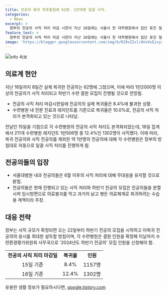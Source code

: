 ```yaml
---
title: 전공의 복귀 최후통첩에 62명. 1만여명 일괄 사직.
categories:
  - News
excerpt: >
  정부의 전공의 사직 처리 마감 시한이 지난 16일에는 서울시 한 대학병원에서 집단 휴진 철회를 촉구하는 호소문이 등장했다. 8일간의 마감 기간 동안 복귀한 전공의는 62명에 그쳤고, 약 1만2000명 이상의 전공의가 사직 처리되며 하반기 수련 결원 모집이 예상된다. 전날을 기준으로 수련병원의 전공의 출근율은 8.4%로, 1302명이 사직했다. 복귀하지 않은 전공의에 대해 수련병원은 자동으로 일괄 사직 처리를 진행한다. 서울대병원 등에서도 사직 합의서 발송 중이지만, 모집 일정상 사직 처리가 불가피한 상황이다. 정부는 사직 규모가 확정되면 22일부터 하반기 전공의 모집을 시작하고, 미복귀 전공의의 응시를 최대한 설득할 계획이다. 또한, 서울대병원 내과 전공의들은 사직 처리에 무대응할 것이라고 밝혔으며, 이에 대한 정부 및 병원의 입장 변화가 없다면 병원으로 돌아가지 않기로 결의했다.
feature_text: >
  정부의 전공의 사직 처리 마감 시한이 지난 16일에는 서울시 한 대학병원에서 집단 휴진 철회를 촉구하는 호소문이 등장했다. 8일간의 마감 기간 동안 복귀한 전공의는 62명에 그쳤고, 약 1만2000명 이상의 전공의가 사직 처리되며 하반기 수련 결원 모집이 예상된다. 전날을 기준으로 수련병원의 전공의 출근율은 8.4%로, 1302명이 사직했다. 복귀하지 않은 전공의에 대해 수련병원은 자동으로 일괄 사직 처리를 진행한다. 서울대병원 등에서도 사직 합의서 발송 중이지만, 모집 일정상 사직 처리가 불가피한 상황이다. 정부는 사직 규모가 확정되면 22일부터 하반기 전공의 모집을 시작하고, 미복귀 전공의의 응시를 최대한 설득할 계획이다. 또한, 서울대병원 내과 전공의들은 사직 처리에 무대응할 것이라고 밝혔으며, 이에 대한 정부 및 병원의 입장 변화가 없다면 병원으로 돌아가지 않기로 결의했다.
image: 'https://blogger.googleusercontent.com/img/b/R29vZ2xl/AVvXsEixyZcFfHzMRdzZMjFBmAUKJYCLCGyLL1o632UiGVXcaFdKo_bkvkuCioo0uUKlGfBVcT3P84aROyZIXSBEx3Aw5nCQ3pTgDom1WDC4m8eifvWiAmWEEVb4x6G_l8C0QH225ldMjyaFvpxGEBGNO37VmDTDMHGhJPq73UglMfDca1-0aw/s1600/blogspot.png'
---
```


<p><img src="https://blogger.googleusercontent.com/img/b/R29vZ2xl/AVvXsEixyZcFfHzMRdzZMjFBmAUKJYCLCGyLL1o632UiGVXcaFdKo_bkvkuCioo0uUKlGfBVcT3P84aROyZIXSBEx3Aw5nCQ3pTgDom1WDC4m8eifvWiAmWEEVb4x6G_l8C0QH225ldMjyaFvpxGEBGNO37VmDTDMHGhJPq73UglMfDca1-0aw/s1600/blogspot.png" alt="info 속보" /></p>

<h2 data-ke-size="size26">의료계 현안</h2>

<p data-ke-size="size16">지난 16일까지 8일간 실제 복귀한 전공의는 62명에 그쳤으며, 이에 따라 1만2000명 이상의 전공의가 사직 처리되고 하반기 수련 결원 모집이 진행될 것으로 전망됨.</p>

<ul>
  <li>전공의 사직 처리 마감시한일에 전공의의 실제 복귀율은 8.4%에 불과한 상황.</li>
  <li>수련병원 내 전문 진료과 레지던트를 기준으로 복귀율은 10.0%로, 전공의 사직 처리가 본격화되고 있는 것으로 나타남.</li>
</ul>

<p data-ke-size="size16">전날인 15일을 기점으로 각 수련병원의 전공의 사직 처리도 본격화되었는데, 16일 집계에서 211개 수련병원 레지던트 1만506명 중 12.4%인 1302명이 사직했다. 이에 따라, 복귀 전공의와 사직 전공의를 제외한 약 1만명의 전공의에 대해 각 수련병원은 정부의 방침대로 자동으로 일괄 사직 처리를 진행하게 됨.</p>

<h2 data-ke-size="size26">전공의들의 입장</h2>

<ul>
  <li>서울대병원 내과 전공의들은 6월 이후의 사직 처리에 대해 무대응을 유지할 것으로 밝힘.</li>
  <li>전공의들은 현재 진행되고 있는 사직 처리와 하반기 전공의 모집은 전공의들을 분열시켜 임시방편으로 의료붕괴를 막고 과거의 낡고 병든 의료체계로 회귀하려는 수습용 계책이라 주장.</li>
</ul>

<h2 data-ke-size="size26">대응 전략</h2>

<p data-ke-size="size16">정부는 사직 규모가 확정되면 오는 22일부터 하반기 전공의 모집을 시작하고 미복귀 전공의의 응시를 최대한 설득할 방침이며, 각 수련병원은 결원 인원을 확정해 이날까지 수련환경평가위원회 사무국으로 '2024년도 하반기 전공의' 모집 인원을 신청해야 함.</p>

<table>
  <tr>
    <td style="text-align: center; height: 17px;"><b>전공의 사직 처리 마감일</b></td>
    <td style="text-align: center; height: 17px;"><b>복귀율</b></td>
    <td style="text-align: center; height: 17px;"><b>인원</b></td>
  </tr>
  <tr>
    <td style="text-align: center; height: 17px;">15일 기준</td>
    <td style="text-align: center; height: 17px;">8.4%</td>
    <td style="text-align: center; height: 17px;">1157명</td>
  </tr>
  <tr>
    <td style="text-align: center; height: 17px;">16일 기준</td>
    <td style="text-align: center; height: 17px;">12.4%</td>
    <td style="text-align: center; height: 17px;">1302명</td>
  </tr>
</table>
유용한 생활 정보가 필요하시다면, <a href="https://qoogle.tistory.com" rel="dofollow">qoogle.tistory.com</a>


